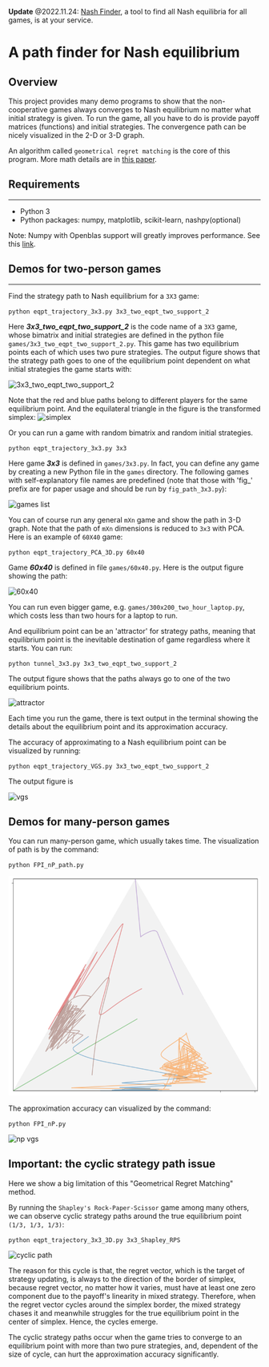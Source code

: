 **Update** @2022.11.24: [Nash Finder](https://github.com/lansiz/nash-finder), a tool to find all Nash equilibria for all games, is at your service.

# A path finder for Nash equilibrium

## Overview

This project provides many demo programs to show that the non-cooperative games always converges to Nash equilibrium no matter what initial strategy is given. To run the game, all you have to do is provide payoff matrices (functions) and initial strategies.
The convergence path can be nicely visualized in the 2-D or 3-D graph.

An algorithm called `geometrical regret matching` is the core of this program. More math details are in [this paper](https://doi.org/10.1063/5.0012735).

## Requirements

***

* Python 3
* Python packages: numpy, matplotlib, scikit-learn, nashpy(optional)

Note: Numpy with Openblas support will greatly improves performance. See this [link](https://stackoverflow.com/questions/27199822/numpy-dot-is-slow-yet-blas-and-lapack-are-installed-how-to-fix).

## Demos for two-person games

***
Find the strategy path to Nash equilibrium for a `3X3` game:

```shell
python eqpt_trajectory_3x3.py 3x3_two_eqpt_two_support_2
```

Here ***3x3_two_eqpt_two_support_2*** is the code name of a `3X3` game, whose bimatrix and initial strategies are defined in the python file `games/3x3_two_eqpt_two_support_2.py`. This game has two equilibrium points each of which uses two pure strategies.
The output figure shows that the strategy path goes to one of the equilibrium point dependent on what initial strategies the game starts with:

![3x3_two_eqpt_two_support_2](./trajectory_3x3.png)

Note that the red and blue paths belong to different players for the same equilibrium point. And the equilateral triangle in the figure is the transformed simplex:
![simplex](./simplex.png)

Or you can run a game with random bimatrix and random initial strategies.

```shell
python eqpt_trajectory_3x3.py 3x3
```

Here game ***3x3*** is defined in `games/3x3.py`. In fact, you can define any game by creating a new Python file in the `games` directory. The following games with self-explanatory file names are predefined (note that those with 'fig_' prefix are for paper usage and should be run by `fig_path_3x3.py`):

![games list](./games_list.png)

You can of course run any general `mXn` game and show the path in 3-D graph. Note that the path of `mXn` dimensions is reduced to `3x3` with PCA. Here is an example of `60X40` game:

```shell
python eqpt_trajectory_PCA_3D.py 60x40
```

Game ***60x40*** is defined in file `games/60x40.py`. Here is the output figure showing the path:

![60x40](./trajectory_PCA_3D.png)

You can run even bigger game, e.g. `games/300x200_two_hour_laptop.py`, which costs less than two hours for a laptop to run.

And equilibrium point can be an 'attractor' for strategy paths, meaning that equilibrium point is the inevitable destination of game regardless where it starts. You can run:

```shell
python tunnel_3x3.py 3x3_two_eqpt_two_support_2
```

The output figure shows that the paths always go to one of the two equilibrium points.

![attractor](./tunnel_3x3.png)

Each time you run the game, there is text output in the terminal showing the details about the equilibrium point and its approximation accuracy.

The accuracy of approximating to a Nash equilibrium point can be visualized by running:

```shell
python eqpt_trajectory_VGS.py 3x3_two_eqpt_two_support_2
```

The output figure is

![vgs](./trajectory_vgs.png)

## Demos for many-person games

You can run many-person game, which usually takes time. The visualization of path is by the command:

```shell
python FPI_nP_path.py
```

![np](./nP-path.png)

The approximation accuracy can visualized by the command:

```shell
python FPI_nP.py
```

![np vgs](./nP.png)

## Important: the cyclic strategy path issue

Here we show a big limitation of this "Geometrical Regret Matching" method.

By running the `Shapley's Rock-Paper-Scissor` game among many others, we can observe cyclic strategy paths around the true equilibrium point `(1/3, 1/3, 1/3)`:

```shell
python eqpt_trajectory_3x3_3D.py 3x3_Shapley_RPS
```

![cyclic path](./cycle_path.png)

The reason for this cycle is that, the regret vector, which is the target of strategy updating, is always to the direction of the border of simplex, because regret vector, no matter how it varies, must have at least one zero component due to the payoff's linearity in mixed strategy.
Therefore, when the regret vector cycles around the simplex border, the mixed strategy chases it and meanwhile struggles for the true equilibrium point in the center of simplex.
Hence, the cycles emerge.

The cyclic strategy paths occur when the game tries to converge to an equilibrium point with more than two pure strategies, and, dependent of the size of cycle, can hurt the approximation accuracy significantly.
